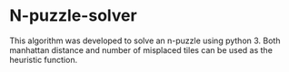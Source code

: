 # N-puzzle-solver
This algorithm was developed to solve an n-puzzle using python 3.
Both manhattan distance and number of misplaced tiles can be used as the heuristic function. 
